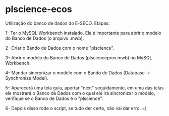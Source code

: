plscience-ecos
==============

Utilização do banco de dados do E-SECO. Etapas:

1- Ter o MySQL Workbench instalado. Ele é importante para abrir o modelo do Banco de Dados (o arquivo .mwb).

2- Criar o Bando de Dados com o nome "plscience".

3- Abrir o modelo do Banco de Dados (plscienceprov.mwb) no MySQL Workbench.

4- Mandar sincronizar o modelo com o Bando de Dados (Database -> Synchronize Model).

5- Aparecerá uma tela guia, apertar "next" seguidamente, em uma das telas ele mostrará o Banco de Dados com o qual ele irá sincronizar o modelo, verifique se o Banco de Dados é o "plscience".

6- Depois disso rode o script, se tudo der certo, não vai dar erro. =)
